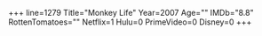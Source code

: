+++
line=1279
Title="Monkey Life"
Year=2007
Age=""
IMDb="8.8"
RottenTomatoes=""
Netflix=1
Hulu=0
PrimeVideo=0
Disney=0
+++

